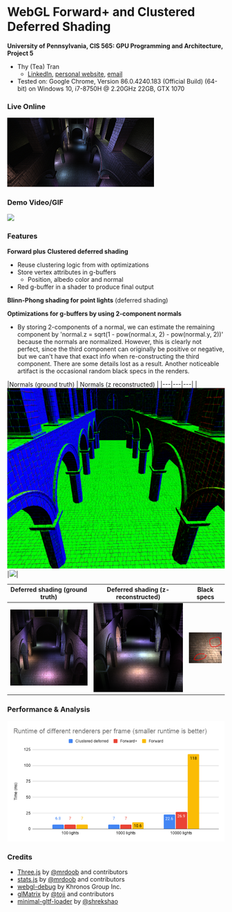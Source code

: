 WebGL Forward+ and Clustered Deferred Shading
======================

**University of Pennsylvania, CIS 565: GPU Programming and Architecture, Project 5**
* Thy (Tea) Tran 
  * [LinkedIn](https://www.linkedin.com/in/thy-tran-97a30b148/), [personal website](https://tatran5.github.io/), [email](thytran316@outlook.com)
* Tested on: Google Chrome, Version 86.0.4240.183 (Official Build) (64-bit) on Windows 10, i7-8750H @ 2.20GHz 22GB, GTX 1070

### Live Online

[![](img/thumb.png)](http://tatran5.github.io/Project5-WebGL-Forward-Plus-and-Clustered-Deferred)

### Demo Video/GIF

![](img/allRenders.gif)

### Features

**Forward plus**
**Clustered deferred shading**
  - Reuse clustering logic from  with optimizations
  - Store vertex attributes in g-buffers 
     - Position, albedo color and normal
  - Red g-buffer in a shader to produce final output

**Blinn-Phong shading for point lights** (deferred shading)

**Optimizations for g-buffers by using 2-component normals**
  - By storing 2-components of a normal, we can estimate the remaining component by 'normal.z = sqrt(1 - pow(normal.x, 2) - pow(normal.y, 2))' because the normals are normalized. However, this is clearly not perfect, since the third component can originally be positive or negative, but we can't have that exact info when re-constructing the third component. There are some details lost as a result. Another noticeable artifact is the occasional random black specs in the renders.
  
|Normals (ground truth) | Normals (z reconstructed) | 
|---|---|---|
|![](img/normals_groundTruth.png)|![](img/normals_reconstructed.png)|

Deferred shading (ground truth) | Deferred shading (z-reconstructed)|Black specs|
|---|---|---|
|![](img/deferred.png)|![](img/deferred_reconstructedZ.png)|![](img/blackspecs.png)|

### Performance & Analysis 

![](img/renderersRuntime.png)

### Credits

* [Three.js](https://github.com/mrdoob/three.js) by [@mrdoob](https://github.com/mrdoob) and contributors
* [stats.js](https://github.com/mrdoob/stats.js) by [@mrdoob](https://github.com/mrdoob) and contributors
* [webgl-debug](https://github.com/KhronosGroup/WebGLDeveloperTools) by Khronos Group Inc.
* [glMatrix](https://github.com/toji/gl-matrix) by [@toji](https://github.com/toji) and contributors
* [minimal-gltf-loader](https://github.com/shrekshao/minimal-gltf-loader) by [@shrekshao](https://github.com/shrekshao)
